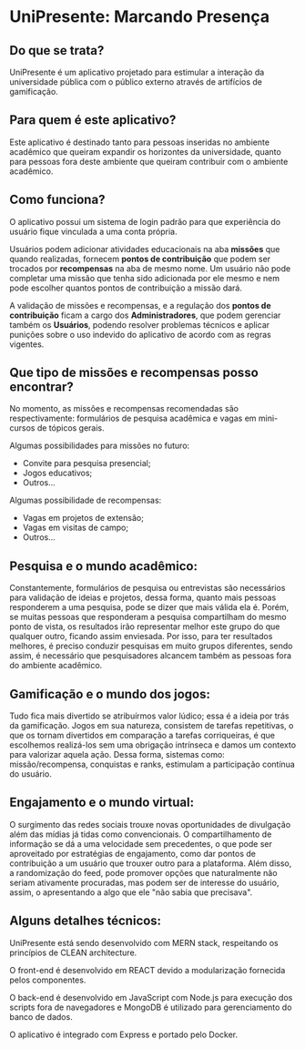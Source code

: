 # UniPresente: Marcando Presença

## Do que se trata?
  
  UniPresente é um aplicativo projetado para estimular a interação da universidade pública com o público externo através de artifícios de gamificação.

## Para quem é este aplicativo?

  Este aplicativo é destinado tanto para pessoas inseridas no ambiente acadêmico que queiram expandir os horizontes da universidade, quanto para pessoas fora deste ambiente que queiram contribuir com o ambiente acadêmico.
  
## Como funciona?

  O aplicativo possui um sistema de login padrão para que experiência do usuário fique vinculada a uma conta própria.  

  Usuários podem adicionar atividades educacionais na aba **missões** que quando realizadas, fornecem **pontos de contribuição** que podem ser trocados por **recompensas** na aba de mesmo nome. Um usuário não pode completar uma missão que tenha sido adicionada por ele mesmo e nem pode escolher quantos pontos de contribuição a missão dará.
  
  A validação de missões e recompensas, e a regulação dos **pontos de contribuição** ficam a cargo dos **Administradores**, que podem gerenciar também os **Usuários**, podendo resolver problemas técnicos e aplicar punições sobre o uso indevido do aplicativo de acordo com as regras vigentes.
  
## Que tipo de missões e recompensas posso encontrar?

  No momento, as missões e recompensas recomendadas são respectivamente: formulários de pesquisa acadêmica e vagas em mini-cursos de tópicos gerais.
  
  Algumas possibilidades para missões no futuro:
  * Convite para pesquisa presencial;
  * Jogos educativos;
  * Outros...
  
  Algumas possibilidade de recompensas:
  * Vagas em projetos de extensão;
  * Vagas em visitas de campo;
  * Outros...
  
## Pesquisa e o mundo acadêmico:

  Constantemente, formulários de pesquisa ou entrevistas são necessários para validação de ideias e projetos, dessa forma, quanto mais pessoas responderem a uma pesquisa, pode se dizer que mais válida ela é. Porém, se muitas pessoas que responderam a pesquisa compartilham do mesmo ponto de vista, os resultados irão representar melhor este grupo do que qualquer outro, ficando assim enviesada. Por isso, para ter resultados melhores, é preciso conduzir pesquisas em muito grupos diferentes, sendo assim, é necessário que pesquisadores alcancem também as pessoas fora do ambiente acadêmico.

## Gamificação e o mundo dos jogos:

  Tudo fica mais divertido se atribuírmos valor lúdico; essa é a ideia por trás da gamificação. Jogos em sua natureza, consistem de tarefas repetitivas, o que os tornam divertidos em comparação a tarefas corriqueiras, é que escolhemos realizá-los sem uma obrigação intrínseca e damos um contexto para valorizar aquela ação. Dessa forma, sistemas como: missão/recompensa, conquistas e ranks, estimulam a participação contínua do usuário.

## Engajamento e o mundo virtual:
  
  O surgimento das redes sociais trouxe novas oportunidades de divulgação além das mídias já tidas como convencionais. O compartilhamento de informação se dá a uma velocidade sem precedentes, o que pode ser aproveitado por estratégias de engajamento, como dar pontos de contribuição a um usuário que trouxer outro para a plataforma. Além disso, a randomização do feed, pode promover opções que naturalmente não seriam ativamente procuradas, mas podem ser de interesse do usuário, assim, o apresentando a algo que ele "não sabia que precisava".  

## Alguns detalhes técnicos:
  
  UniPresente está sendo desenvolvido com MERN stack, respeitando os princípios de CLEAN architecture.
  
  O front-end é desenvolvido em REACT devido a modularização fornecida pelos componentes.
  
  O back-end é desenvolvido em JavaScript com Node.js para execução dos scripts fora de navegadores e MongoDB é utilizado para gerenciamento do banco de dados.
  
  O aplicativo é integrado com Express e portado pelo Docker.
